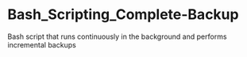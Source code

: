 # Bash_Scripting_Complete-Backup
Bash script that runs continuously in the background and performs incremental backups
